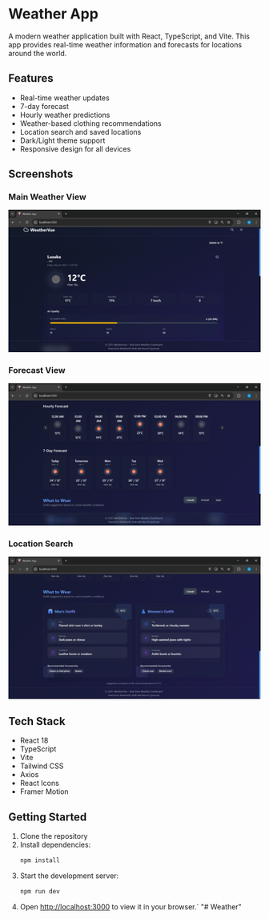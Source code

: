 # Weather App

A modern weather application built with React, TypeScript, and Vite. This app provides real-time weather information and forecasts for locations around the world.

## Features

- Real-time weather updates
- 7-day forecast
- Hourly weather predictions
- Weather-based clothing recommendations
- Location search and saved locations
- Dark/Light theme support
- Responsive design for all devices

## Screenshots

### Main Weather View
![Main Weather View](Screenshot%202025-05-30%20233537.png)

### Forecast View
![Forecast View](Screenshot%202025-05-30%20233555.png)

### Location Search
![Location Search](Screenshot%202025-05-30%20233605.png)

## Tech Stack

- React 18
- TypeScript
- Vite
- Tailwind CSS
- Axios
- React Icons
- Framer Motion

## Getting Started

1. Clone the repository
2. Install dependencies:
   ```bash
   npm install
   ```
3. Start the development server:
   ```bash
   npm run dev
   ```
4. Open [http://localhost:3000](http://localhost:3000) to view it in your browser.`
"# Weather" 
